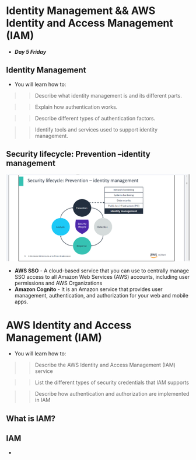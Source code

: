 # Identity Management && AWS Identity and Access Management (IAM)
- ***Day 5 Friday***

## Identity Management
- You will learn how to:

>> Describe what identity management is and its different parts.

>> Explain how authentication works.

>> Describe different types of authentication factors.

>> Identify tools and services used to support identity management.

## Security lifecycle: Prevention –identity management
![alt text](<Images/sec lifecycle.png>)

- **AWS SSO** - A cloud-based service that you can use to centrally manage SSO access to all Amazon Web Services (AWS) accounts, including user permissions and AWS Organizations
- **Amazon Cognito** - It is an Amazon service that provides user management, authentication, and authorization for your web and mobile apps. 


# AWS Identity and Access Management (IAM)
- You will learn how to:

>> Describe the AWS Identity and Access Management (IAM) service

>> List the different types of security credentials that IAM supports

>> Describe how authentication and authorization are implemented in IAM

## What is IAM?
## IAM
- 